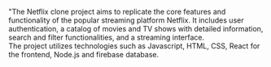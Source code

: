 "The Netflix clone project aims to replicate the core features and functionality of the popular streaming platform Netflix. It includes user authentication, a catalog of movies and TV shows with detailed information, search and filter functionalities, and a streaming interface. 
<br> The project utilizes technologies such as Javascript, HTML, CSS, React for the frontend, Node.js and firebase database.
